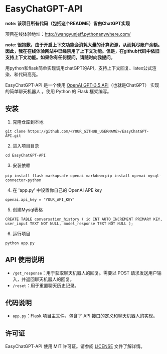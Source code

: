 # EasyChatGPT-API

**note: 该项目所有代码（包括这个README）皆由ChatGPT实现**

项目在线体验地址：http://wangyunjeff.pythonanywhere.com/

**note: 很抱歉，由于开启上下文功能会消耗大量的计算资源，从而耗尽账户余额。因此，我在在线体验网站中已经禁用了上下文功能。但是，在github代码中依旧支持上下文功能。如果你有任何疑问，请随时向我提问。**

用python和flask简单实现调用chatGPT的API，支持上下文回复、latex公式渲染、和代码高亮。

EasyChatGPT-API 是一个使用 [OpenAI GPT-3.5 API](https://openai.com/)（也就是ChatGPT） 实现的简单聊天机器人 。使用 Python 的 Flask 框架编写。

## 安装

1.  克隆仓库到本地

`git clone https://github.com/<YOUR_GITHUB_USERNAME>/EasyChatGPT-API.git` 

2.  进入项目目录

`cd EasyChatGPT-API` 

3.  安装依赖

`pip install flask markupsafe openai markdown` 
`pip install openai mysql-connector-python` 

4. 在 'app.py' 中设置你自己的 OpenAI APE key

`openai.api_key = 'YOUR_API_KEY'` 

5. 创建Mysql表格

`CREATE TABLE conversation_history (
    id INT AUTO_INCREMENT PRIMARY KEY,
    user_input TEXT NOT NULL,
    model_response TEXT NOT NULL
);` 

6.  运行项目

`python app.py` 


## API 使用说明

-   `/get_response`：用于获取聊天机器人的回复。需要以 POST 请求发送用户输入，并返回聊天机器人的回复。
-   `/reset`：用于重置聊天历史记录。

## 代码说明

-   `app.py`：Flask 项目主文件，包含了 API 接口的定义和聊天机器人的实现。

## 许可证

EasyChatGPT-API 使用 MIT 许可证。请参阅 [LICENSE](https://chat.openai.com/chat/LICENSE) 文件了解详情。
